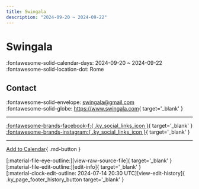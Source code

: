 ```yaml
---
title: Swingala
description: "2024-09-20 ~ 2024-09-22"
---
```


# Swingala 

:fontawesome-solid-calendar-days: 2024-09-20 ~ 2024-09-22  
:fontawesome-solid-location-dot: Rome  

## Contact

:fontawesome-solid-envelope: <swingala@gmail.com>  
:fontawesome-solid-globe: <https://www.swingala.com>{ target='_blank' }  

---

 [:fontawesome-brands-facebook-f:{ .ky_social_links_icon }](https://www.facebook.com/swingala){ target='_blank' } [:fontawesome-brands-instagram:{ .ky_social_links_icon }](https://instagram.com/swingala_festival){ target='_blank' }

---

[Add to Calendar](https://swing.news/ics/en/2024/it/swingala-2024.ics){ .md-button }

<div class="ky_page_footer" markdown>
<div class="ky_page_footer_trailing" markdown="span">
[:material-file-eye-outline:][view-raw-source-file]{ target='_blank' }
[:material-file-edit-outline:][edit-info]{ target='_blank' }
</div>
<div class="ky_page_footer_leading" markdown="span">
[:material-clock-edit-outline: 2024-07-14 20:30 UTC][view-edit-history]{ .ky_page_footer_history_button target='_blank' }
</div>
</div>

[view-raw-source-file]: https://github.com/swingdance/events/blob/main/2024/it/swingala-2024.json "View Raw Source File"
[edit-info]: https://github.com/swingdance/events/issues/new?assignees=&labels=update+event&projects=&template=03-update_entity.yml&title=%5B2024%2Fit%5D%20Swingala&region=it&year=2024&id=swingala-2024&name=Swingala&org_id= "Edit Info"

[view-edit-history]: https://github.com/swingdance/events/commits/main/2024/it/swingala-2024.json "View Edit History"
